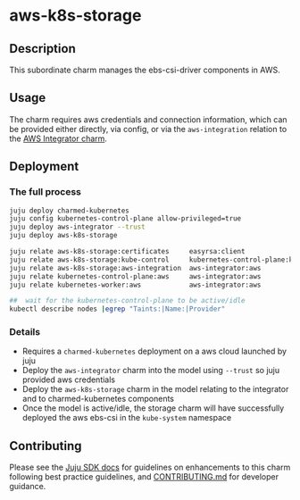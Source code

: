 # aws-k8s-storage

## Description

This subordinate charm manages the ebs-csi-driver components in AWS.

## Usage

The charm requires aws credentials and connection information, which
can be provided either directly, via config, or via the `aws-integration`
relation to the [AWS Integrator charm](https://charmhub.io/aws-integrator).

## Deployment

### The full process

```bash
juju deploy charmed-kubernetes
juju config kubernetes-control-plane allow-privileged=true
juju deploy aws-integrator --trust
juju deploy aws-k8s-storage

juju relate aws-k8s-storage:certificates     easyrsa:client
juju relate aws-k8s-storage:kube-control     kubernetes-control-plane:kube-control
juju relate aws-k8s-storage:aws-integration  aws-integrator:aws
juju relate kubernetes-control-plane:aws     aws-integrator:aws
juju relate kubernetes-worker:aws            aws-integrator:aws

##  wait for the kubernetes-control-plane to be active/idle
kubectl describe nodes |egrep "Taints:|Name:|Provider"
```

### Details

* Requires a `charmed-kubernetes` deployment on a aws cloud launched by juju
* Deploy the `aws-integrator` charm into the model using `--trust` so juju provided aws credentials
* Deploy the `aws-k8s-storage` charm in the model relating to the integrator and to charmed-kubernetes components
* Once the model is active/idle, the storage charm will have successfully deployed the aws ebs-csi in the `kube-system` namespace

## Contributing

Please see the [Juju SDK docs](https://juju.is/docs/sdk) for guidelines
on enhancements to this charm following best practice guidelines, and
[CONTRIBUTING.md](https://github.com/charmed-kubernetes/aws-k8s-storage/blob/main/CONTRIBUTING.md)
for developer guidance.
